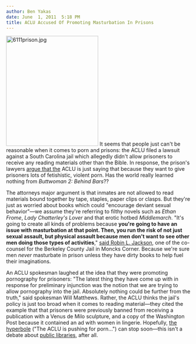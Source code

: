 ```yaml
---
author: Ben Yakas
date: June  1, 2011  5:18 PM
title: ACLU Accused Of Promoting Masturbation In Prisons
---
```


<p><span class="mt-enclosure mt-enclosure-image" style="display: inline;"> <img alt="6111prison.jpg" src="https://web.archive.org/web/20111104131511im_/http://gothamist.com/attachments/byakas/6111prison.jpg" width="250" height="300" class="image-left"> </span>It seems that people just can&apos;t be reasonable when it comes to porn and prisons: the ACLU filed a lawsuit against a South Carolina jail which allegedly didn&apos;t allow prisoners to receive any reading materials other than the Bible. In response, the prison&apos;s lawyers <a href="https://web.archive.org/web/20111104131511/http://www.nydailynews.com/news/national/2011/06/01/2011-06-01_aclu_sues_south_carolina_prison_in_moncks_corner_wants_porn_for_inmates_jails_la.html?r=news&amp;utm_source=feedburner&amp;utm_medium=feed&amp;utm_campaign=Feed%3A+nydnrss%2Fne">argue that the</a> ACLU is just saying that because they want to give prisoners lots of fetishistic, violent porn. Has the world really learned nothing from <em>Buttwoman 2: Behind Bars</em>?? </p>

<p>The attorneys major argument is that inmates are not allowed to read materials bound together by tape, staples, paper clips or clasps. But they&apos;re just as worried about books which could &quot;encourage deviant sexual behavior&quot;&#x2014;we assume they&apos;re referring to filthy novels such as <em>Ethan Frome</em>, <em>Lady Chatterley&apos;s Lover</em> and that erotic hotbed <em>Middlemarch</em>. &quot;It&apos;s going to create all kinds of problems because <strong>you&apos;re going to have an issue with masturbation at that point. Then, you run the risk of not just sexual assault, but physical assault because men don&apos;t want to see other men doing those types of activities</strong>,&quot; <a href="https://web.archive.org/web/20111104131511/http://www.wesh.com/r-video/28078598/detail.html">said Robin L. Jackson</a>, one of the co-counsel for the Berkeley County Jail in Moncks Corner. Because we&apos;re sure men <em>never</em> masturbate in prison unless they have dirty books to help fuel their imaginations. </p>

<p>An ACLU spokesman laughed at the idea that they were promoting pornography for prisoners: &quot;The latest thing they have come up with in response for preliminary injunction was the notion that we are trying to allow pornography into the jail. Absolutely nothing could be further from the truth,&quot; said spokesman Will Matthews. Rather, the ACLU thinks the jail&apos;s policy is just too broad when it comes to reading material&#x2014;they cited the example that that prisoners were previously banned from receiving a publication with a Venus de Milo sculpture, and a copy of the Washington Post because it contained an ad with women in lingerie. Hopefully, <a href="https://web.archive.org/web/20111104131511/http://abclocal.go.com/kabc/story?section=news/national_world&amp;id=8162220">the hyperbole</a> (&quot;The ACLU is pushing for porn...&quot;) can stop soon&#x2014;this isn&apos;t a debate about <a href="https://web.archive.org/web/20111104131511/http://gothamist.com/2011/04/25/public_libraries_defend_constitutio.php">public libraries</a>, after all.</p>